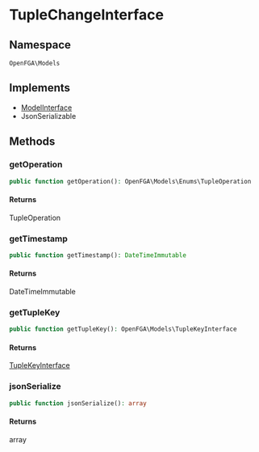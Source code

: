 # TupleChangeInterface


## Namespace
`OpenFGA\Models`

## Implements
* [ModelInterface](Models/ModelInterface.md)
* JsonSerializable



## Methods
### getOperation


```php
public function getOperation(): OpenFGA\Models\Enums\TupleOperation
```



#### Returns
TupleOperation

### getTimestamp


```php
public function getTimestamp(): DateTimeImmutable
```



#### Returns
DateTimeImmutable

### getTupleKey


```php
public function getTupleKey(): OpenFGA\Models\TupleKeyInterface
```



#### Returns
[TupleKeyInterface](Models/TupleKeyInterface.md)

### jsonSerialize


```php
public function jsonSerialize(): array
```



#### Returns
array

